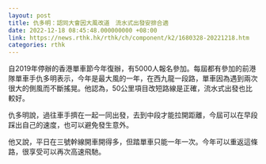 ```yaml
---
layout: post
title: 仇多明：認同大會因大風改道　流水式出發安排合適
date: 2022-12-18 08:45:48.000000000 +08:00
link: https://news.rthk.hk/rthk/ch/component/k2/1680328-20221218.htm
categories: rthk
---
```


自2019年停辦的香港單車節今年復辦，有5000人報名參加。每屆都有參加的前港隊單車手仇多明表示，今年是最大風的一年，在西九龍一段路，單車因為遇到兩次很大的側風而不斷搖晃。他認為，50公里項目改短路線是正確，流水式出發也比較好。

仇多明說，過往車手擠在一起一同出發，去到中段才能拉開距離，今屆可以在早段踩出自己的速度，也可以避免發生意外。

他又說，平日在三號幹線開車開得多，但踏單車只能一年一次。今年可以重返這條路，很享受可以再次高速飛馳。
